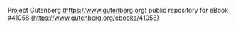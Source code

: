 Project Gutenberg (https://www.gutenberg.org) public repository for eBook #41058 (https://www.gutenberg.org/ebooks/41058)
